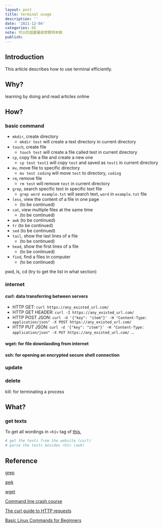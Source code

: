 ```yaml
---
layout: post
title: terminal usage
description: ''
date: '2021-12-04'
categories: OS
note: 可以的話盡量就想實例來做
publish:
---
```


## Introduction

This article describes how to use terminal efficiently.

## Why?

learning by doing and read articles online

## How?

### basic command

* `mkdir`, create directory
  * `mkdir test` will create a test directory in current directory
* `touch`, create file
  * `touch test` will create a file called test in current directory
* `cp`, copy file a file and create a new one
  * `cp test test1` will copy `test` and saved as `test1` in current directory
* `mv`, move file to specific directory
  * `mv test coding` will move `test` to directory, `coding`
* `rm`, remove file
  * `rm test` will remove `test` in current directory
* `grep`, search specific text in specific text file
  * `grep word example.txt` will search text, `word` in `example.txt` file
* `less`, view the content of a file in one page
  * (to be continued)
* `cat`, view multiple files at the same time
  * (to be continued)
* `awk` (to be continued)
* `tr` (to be continued)
* `sed` (to be continued)
* `tail`, show the last lines of a file
  * (to be continued)
* `head`, show the first lines of a file
  * (to be continued)
* `find`, find a files in computer
  * (to be continued)

pwd, ls, cd (try to get the list in what section)

### internet

#### curl: data transferring between servers

* HTTP GET: `curl https://any_existed_url.com/`
* HTTP GET HEADER: `curl -I https://any_existed_url.com/`
* HTTP POST JSON: `curl -d '{"key": "item"}' -H "Content-Type: application/json" -X POST https://any_existed_url.com/`
* HTTP PUT JSON: `curl -d '{"key": "item"}' -H "Content-Type: application/json" -X PUT https://any_existed_url.com/`
...

#### wget: for file downlaoding from internet

#### ssh: for opening an encrypted secure shell connection

### update

### delete

kill: for terminating a process

## What?

### get texts

To get all wordings in `<h1>` tag of [this](https://developer.mozilla.org/en-US/docs/Learn/Tools_and_testing/Understanding_client-side_tools/Command_line),

```bash
# get the texts from the website (curl)
# parse the texts besides <h1> (awk)
```

## Reference

[grep](https://en.wikipedia.org/wiki/Grep)

[awk](https://noootown.com/awk-useful-usage/)

[wget](https://phoenixnap.com/kb/wget-command-with-examples)

[Command line crash course](https://developer.mozilla.org/en-US/docs/Learn/Tools_and_testing/Understanding_client-side_tools/Command_line)

[The curl guide to HTTP requests](https://flaviocopes.com/http-curl/)

[Basic Linux Commands for Beginners](https://maker.pro/linux/tutorial/basic-linux-commands-for-beginners)
